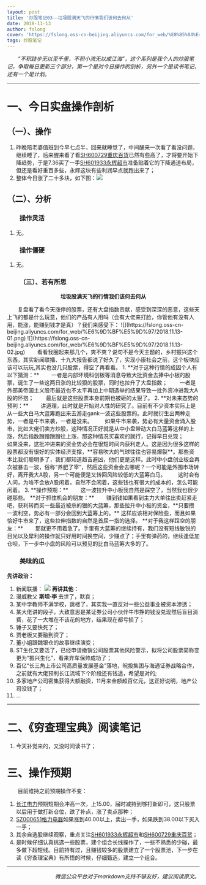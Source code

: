 ```yaml
---
layout: post
title: '炒股笔记03——垃圾股满天飞的行情我们该何去何从'
date: 2018-11-13
author: fslong
cover: 'https://fslong.oss-cn-beijing.aliyuncs.com/for_web/%E8%B5%84%E4%BA%A7/2018.11.12%E8%B5%84%E4%BA%A7.jpg'
tags: 炒股笔记
---
```


*&emsp;&emsp;“不积跬步无以至千里，不积小流无以成江海”，这个系列是我个人的炒股笔记，争取每日更新三个部分，第一个是对今日操作的剖析，另外一个是读书笔记，还有一个是计划。*

---
# **一、今日实盘操作剖析**

## **（一）、操作**
1. 昨晚陪老婆值班到今早七点半，回来就睡觉了，中间醒来一次看了看没问题，继续睡了，后来醒来看了看[SH600729重庆百货](https://xueqiu.com/S/SH600729)已然有些高了，才将要开始下降趋势，于是7.36买了一手[SH601933永辉超市](https://xueqiu.com/S/SH601933)准备贴着它的下降通道布局，但还是看好重百多些，永辉这块有些利润早点就跑出来了；
2. 整体今日涨了二十多块，如下图：![](https://fslong.oss-cn-beijing.aliyuncs.com/for_web/资产/2018.11.13资产.jpg)

## **（二）、分析**
### &emsp;&emsp;**操作灵活**
1. 无。

### &emsp;&emsp;**操作僵硬**
1. 无。

### &emsp;&emsp;**（三）、若有所思**
<p style="text-align:center"><b>垃圾股满天飞的行情我们该何去何从</b></p>
&emsp;&emsp;复盘看了看今天涨停的股票，还有大盘指数贡献，感受到深深的恶意，这些天上飞的都是什么玩意，他们的产品有人用吗（会有大佬来打脸，你管他有没有人用，能涨，能赚到钱才是真）？我们来感受下：
![](https://fslong.oss-cn-beijing.aliyuncs.com/for_web/%E6%9D%BF%E5%9D%97/2018.11.13-01.png)
![](https://fslong.oss-cn-beijing.aliyuncs.com/for_web/%E6%9D%BF%E5%9D%97/2018.11.13-02.jpg)
&emsp;&emsp;看看我圈起来那几个，爽不爽？说句不是今天主题的，乡村振兴这个东西，其实新闻联播、十九大报告都说了好久了，实现小康社会之前，这个板块应该可以玩玩,其实也没几只股票，得空了再看看。
1. **对于这种行情的成因个人有以下猜测：**
   &emsp;&emsp;一者是内部环境科创板等消息导致大批资金去捧中小板的股票，诞生了一些这两日涨的比较狠的股票，同时也拉升了大盘指数；
   &emsp;&emsp;一者是外部美帝国主义股市最近也不太平再加上中期选举的结果导致一批外资冲进我大A股的怀抱；
   &emsp;&emsp;最后就是这些股票本身前期也被砸的太狠了。
2. **对未来态势的预判：**
   &emsp;&emsp;讲道理，此时就是开始对人性的研究了。目前有不少资本实际上是从一些大白马大蓝筹跑出来去游走gank一波这些股票的。此时就衍生出两种走势，一者是牛市来袭，一者是没来。
   &emsp;&emsp;如果牛市来袭，势必有大量资金涌入股市，比如大佬们卖方炒股，这种情况正好就是从中小盘带动大白马蓝筹这样的上涨，然后指数蹭蹭蹭蹭往上涨，那这种情况买喜欢的就行，记得早日兑现；
   &emsp;&emsp;如果没来，这批冲进来的资金势必会在很短时间内获利走人。这是因为很多这样的股票都没有很好的实体经济支撑，**容易吹大的气球往往也容易爆裂**。那些资本比我们聪明多了，我们都知道趋吉避凶，他们更是这样。此时中小盘创业板会再次被暴击一波，俗称“养肥了宰”，然后这些资金会去哪呢？一个可能是外围市场转好，离开我大A股，另一个可能便是又转回风险较低的大蓝筹白马。
   &emsp;&emsp;这时会有人问，为啥不会放A股闲着，自然不会闲着，这些钱也有很大的成本的，怎么可能闲着。
3. **操作预期：**
   &emsp;&emsp;这一波拉升中小板我自然是踩空了，当然我也很少碰那些。
   **对于抓住机会的朋友：**
   &emsp;&emsp;赚到钱如果看到主力大单往出卖赶紧走吧，获利转而买一些最近被杀的狠的大蓝筹，那些拉升中小板的资金，**只要攒一波利空，势必有一部分会回到大蓝筹上的。** 这样应该相对保险些，而且如果恰好牛市来了，这些拉伸指数的自然是首屈一指的选择。
   **对于我这样踩空的朋友：**
   &emsp;&emsp;那就更不用着急了。手里有大蓝筹的继续持有，我们没有短线敏锐的目光以及犀利的操作就只好用时间换空间，少赚点了；手里有弹药的，继续逢低加仓呗，下一步中小盘的风险可以预见的比白马蓝筹大多的了。

### &emsp;&emsp;**美味的瓜**

**先讲政治：**
1. 新闻联播：
![](https://fslong.oss-cn-beijing.aliyuncs.com/for_web/%E6%96%B0%E9%97%BB%E8%81%94%E6%92%AD/2018-11-13%20203040.jpg)
**再讲其他：**
1. 漫威教父 **斯坦·李** 去世了，默哀；
2. 某中学教师不满学校，跳楼了，其实我一直反对一些公益事业被资本渗透；
3. 某大佬讲的段子，大致意思是某证券公司小伙伴牛市挣的钱没兑现然后盲目消费，花了一大堆在不该花的地方，结果现在都亏损了；
4. 锤子又要快死了；
5. 贾老板又要融到资了；
6. 董小姐跟魏银仓的故事继续演变；
7. ST生化又要活了，已经申请撤销公司股票其他风险警示，拟将公司股票简称变更为“振兴生化”，看来弃车保帅成功了；
8. 百亿“长三角上市公司高质量发展基金”落地，皖投集团与海通证券战略合作，之前就有大佬预判长江流域下个阶段还有钱途，希望是对的;
9. 多家地产公司密集获得大额融资，11月来金额超百亿元，这正好说明，地产公司没钱了；
10. ...

---

# **二、《穷查理宝典》阅读笔记**
1. 今天补觉来的，又没时间读书了；


# **三、操作预期**

&emsp;&emsp;目前维持之前预期操作不变：
1. [长江电力](https://xueqiu.com/S/SH600900)预期短期会冲高一次，上15.00，届时减持到够打新即可，这只股票以后用于做打新仓位，跌了补点，涨了卖点那种；
2. [SZ000651格力电器](https://xueqiu.com/S/SZ000651)如果涨到40.00以上，卖出一手，如果跌到38.00以下买入一手；
3. 其余自选股继续观察，重点关注[SH601933永辉超市](https://xueqiu.com/S/SH601933)和[SH600729重庆百货](https://xueqiu.com/S/SH600729)；
4. 是时候仔细认真挑选一些股票，建个组合长线操作了，一些不熟悉的少碰，最多做下超短线。目前持有过，且赚钱较多的股票建立了一个股票池，下一步在读《穷查理宝典》有所悟的时候，仔细甄选，建立一个组合。

---
<p style="text-align:right"><i>微信公众平台对于markdown支持不够友好，建议阅读原文。</i></p>